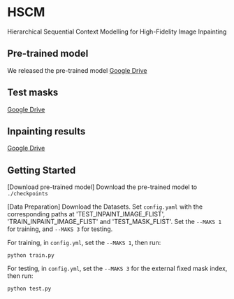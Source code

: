 # HSCM
Hierarchical Sequential Context Modelling for  High-Fidelity Image Inpainting

**Pre-trained model**
----------------------
We released the pre-trained model 
[Google Drive](https://drive.google.com/drive/folders/13RVnOWo7iI8JMlxzWxhq89F2de62_A5V?usp=drive_link)

**Test masks**
----------------------
[Google Drive](https://drive.google.com/drive/folders/1zbqWaMd5hyZOhfppLZF_OGNJl1yFSo1h?usp=drive_link)

**Inpainting results**
----------------------
[Google Drive](https://drive.google.com/drive/folders/1g7jixSdx-06WmqTIPGDhtTSxCm3JGrQm?usp=drive_link)

**Getting Started**
----------------------
[Download pre-trained model]
Download the pre-trained model to `./checkpoints`

[Data Preparation]
Download the Datasets.
Set `config.yaml` with the corresponding paths at 'TEST_INPAINT_IMAGE_FLIST', 'TRAIN_INPAINT_IMAGE_FLIST' and 'TEST_MASK_FLIST'. Set the `--MAKS 1` for training,  and  `--MAKS 3` for testing.

For training, in `config.yml`, set the `--MAKS 1`, then run:
```
python train.py
```
For testing, in `config.yml`, set the `--MAKS 3` for the external fixed mask index, then run:
```
python test.py
```



